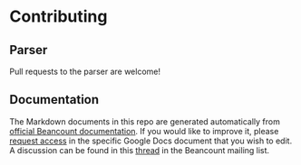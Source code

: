 # Contributing

## Parser

Pull requests to the parser are welcome!

## Documentation

The Markdown documents in this repo are generated automatically from [official Beancount documentation](https://docs.google.com/document/d/1RaondTJCS_IUPBHFNdT8oqFKJjVJDsfsn6JEjBG04eA/edit). If you would like to improve it, please [request access](https://support.google.com/docs/answer/6033474) in the specific Google Docs document that you wish to edit. A discussion can be found in this [thread](https://groups.google.com/d/msg/beancount/WK3Q6f3owSw/OcNbYRqcBQAJ) in the Beancount mailing list.
